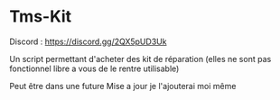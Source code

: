 # Tms-Kit


Discord : https://discord.gg/2QX5pUD3Uk


Un script permettant d'acheter des kit de réparation (elles ne sont pas fonctionnel libre a vous de le rentre utilisable)

Peut être dans une future Mise a jour je l'ajouterai moi même
